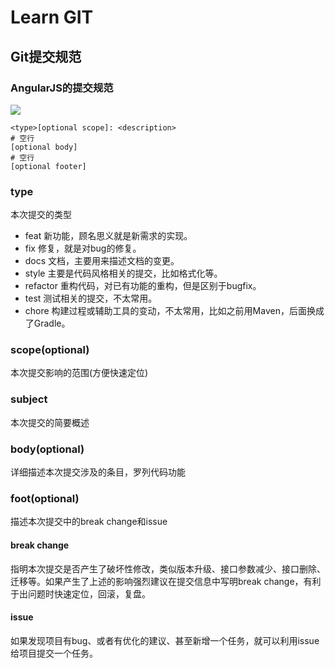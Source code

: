 # Learn GIT

## Git提交规范

### AngularJS的提交规范

![ ](https://s3.ax1x.com/2021/01/22/s5BPSO.png)

```properties
<type>[optional scope]: <description>
# 空行
[optional body]
# 空行
[optional footer]
```

### type

本次提交的类型

- feat 新功能，顾名思义就是新需求的实现。
- fix 修复，就是对bug的修复。
- docs 文档，主要用来描述文档的变更。
- style 主要是代码风格相关的提交，比如格式化等。
- refactor 重构代码，对已有功能的重构，但是区别于bugfix。
- test 测试相关的提交，不太常用。
- chore 构建过程或辅助工具的变动，不太常用，比如之前用Maven，后面换成了Gradle。

### scope(optional)

本次提交影响的范围(方便快速定位)

### subject

本次提交的简要概述

### body(optional)

详细描述本次提交涉及的条目，罗列代码功能

### foot(optional)

描述本次提交中的break change和issue

#### break change

指明本次提交是否产生了破坏性修改，类似版本升级、接口参数减少、接口删除、迁移等。如果产生了上述的影响强烈建议在提交信息中写明break change，有利于出问题时快速定位，回滚，复盘。

#### issue

如果发现项目有bug、或者有优化的建议、甚至新增一个任务，就可以利用issue给项目提交一个任务。
